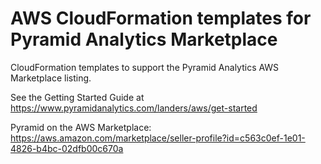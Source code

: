 # AWS CloudFormation templates for Pyramid Analytics Marketplace

CloudFormation templates to support the Pyramid Analytics AWS Marketplace listing.

See the Getting Started Guide at https://www.pyramidanalytics.com/landers/aws/get-started

Pyramid on the AWS Marketplace: https://aws.amazon.com/marketplace/seller-profile?id=c563c0ef-1e01-4826-b4bc-02dfb00c670a 

